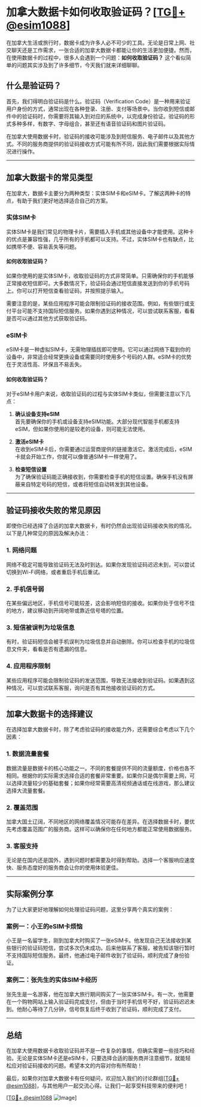 # 加拿大数据卡如何收取验证码？[[TG💪+ @esim1088](https://t.me/s/esim1088)]

在加拿大生活或旅行时，数据卡成为许多人必不可少的工具。无论是日常上网、社交聊天还是工作需求，一张合适的加拿大数据卡都能让你的生活更加便捷。然而，在使用数据卡的过程中，很多人会遇到一个问题：**如何收取验证码？** 这个看似简单的问题其实涉及到了许多细节，今天我们就来详细聊聊。

## 什么是验证码？

首先，我们得明白验证码是什么。验证码（Verification Code）是一种用来验证用户身份的方式，通常出现在各种登录、注册、支付等场景中。当你收到短信或邮件中的验证码时，你需要将其输入到对应的系统中，以完成身份验证。验证码的形式多种多样，有数字、字母组合，甚至还有语音验证码和图片验证码。

在加拿大使用数据卡时，验证码的接收可能涉及到短信服务、电子邮件以及其他方式。不同的服务商提供的验证码接收方式可能有所不同，因此我们需要根据实际情况进行操作。

---

## 加拿大数据卡的常见类型

在加拿大，数据卡主要分为两种类型：实体SIM卡和eSIM卡。了解这两种卡的特点，有助于我们更好地选择适合自己的方案。

### 实体SIM卡

实体SIM卡是我们常见的物理卡片，需要插入手机或其他设备中才能使用。这种卡的优点是兼容性强，几乎所有的手机都可以支持。不过，实体SIM卡也有缺点，比如携带不便、容易丢失等问题。

#### 如何收取验证码？

如果你使用的是实体SIM卡，收取验证码的方式非常简单。只需确保你的手机能够正常接收短信即可。大多数情况下，验证码会通过短信直接发送到你的手机号码上。你可以打开短信查看验证码，并按照提示输入。

需要注意的是，某些应用程序可能会限制验证码的接收范围。例如，有些银行或支付平台可能不支持国际短信服务。如果你遇到这种情况，可以尝试联系客服，看看是否可以通过其他方式获取验证码。

### eSIM卡

eSIM卡是一种虚拟SIM卡，无需物理插拔即可使用。它可以通过网络下载到你的设备中，非常适合经常更换设备或需要同时使用多个号码的人群。eSIM卡的优势在于灵活性高、环保且不易丢失。

#### 如何收取验证码？

对于eSIM卡用户来说，收取验证码的过程与实体SIM卡类似，但需要注意以下几点：

1. **确认设备支持eSIM**  
   首先要确保你的手机或设备支持eSIM功能。大部分现代智能手机都支持eSIM，但如果你使用的是较老的设备，则可能无法使用。

2. **激活eSIM卡**  
   在收到eSIM卡后，你需要通过运营商提供的链接激活它。激活完成后，eSIM卡就会开始工作，你就可以像普通SIM卡一样使用了。

3. **检查短信设置**  
   为了确保验证码能正确接收到，你需要检查手机的短信设置。确保手机没有屏蔽来自特定号码的短信，或者将短信自动转发到其他设备。

---

## 验证码接收失败的常见原因

即使你已经选择了合适的加拿大数据卡，有时仍然会出现验证码接收失败的情况。以下是几种常见的原因及解决办法：

### 1. 网络问题

网络不稳定可能导致验证码无法及时到达。如果你发现验证码迟迟未到，可以尝试切换到Wi-Fi网络，或者重启手机后重试。

### 2. 手机信号弱

在某些偏远地区，手机信号可能较差，这会影响短信的接收。如果你处于信号不佳的地方，建议移动到开阔地带或靠近信号塔的位置。

### 3. 短信被误判为垃圾信息

有时，验证码短信会被手机误判为垃圾信息并自动删除。你可以检查手机的垃圾信息文件夹，看看是否有遗漏的信息。

### 4. 应用程序限制

某些应用程序可能会限制验证码的发送范围，导致无法接收到验证码。如果遇到这种情况，可以尝试联系客服，询问是否有其他接收验证码的方式。

---

## 加拿大数据卡的选择建议

在选择加拿大数据卡时，除了考虑验证码的接收能力外，还需要综合考虑以下几个因素：

### 1. 数据流量套餐

数据流量是数据卡的核心功能之一。不同的套餐提供不同的流量额度，价格也各不相同。根据你的实际需求选择合适的套餐非常重要。如果你只是偶尔需要上网，可以选择流量较少的基础套餐；如果你经常需要高清视频通话或在线游戏，那么建议选择大流量套餐。

### 2. 覆盖范围

加拿大国土辽阔，不同地区的网络覆盖情况可能存在差异。在选择数据卡时，要优先考虑覆盖范围广的服务商。这样可以确保你在任何地方都能正常使用数据服务。

### 3. 客服支持

无论是在国内还是国外，遇到问题时都需要及时得到帮助。选择一个客服响应速度快、服务态度好的服务商会让你的使用体验更佳。

---

## 实际案例分享

为了让大家更好地理解如何处理验证码问题，这里分享两个真实的案例：

### 案例一：小王的eSIM卡烦恼

小王是一名留学生，刚到加拿大时购买了一张eSIM卡。他发现自己无法接收到某些银行的验证码短信，尝试多次仍未成功。后来他联系了客服，被告知该银行暂时不支持国际短信服务。最终，他通过电子邮件收到了验证码，顺利完成了身份验证。

### 案例二：张先生的实体SIM卡经历

张先生是一名游客，他在加拿大旅行期间购买了一张实体SIM卡。有一次，他需要在一个购物网站上输入验证码完成支付，但由于当时手机信号不好，验证码迟迟未到。他耐心等待了几分钟，信号恢复后终于收到了验证码，顺利完成了支付。

---

## 总结

在加拿大使用数据卡收取验证码并不是一件复杂的事情，但确实需要一些技巧和经验。无论是实体SIM卡还是eSIM卡，只要选择合适的服务商并注意细节，就能轻松应对验证码接收的问题。希望本文的内容对你有所帮助！

最后，如果你对加拿大数据卡有任何疑问，欢迎加入我们的讨论群组[[TG💪+ @esim1088](https://t.me/s/esim1088)]，与其他用户一起交流心得。让我们一起享受科技带来的便利吧！

[[TG💪+ @esim1088](https://t.me/s/esim1088) ![Image](https://i.postimg.cc/4NQfJmqS/Snipaste-2025-05-13-00-14-12.png)]